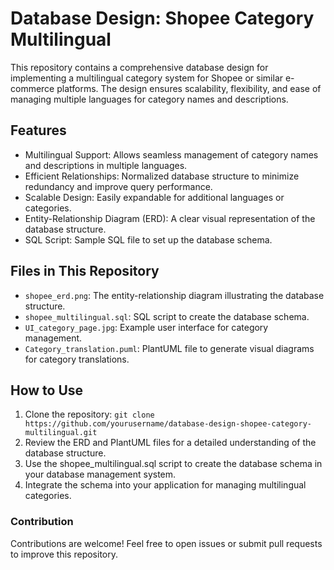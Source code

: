 # Database Design: Shopee Category Multilingual
This repository contains a comprehensive database design for implementing a multilingual category system for Shopee or similar e-commerce platforms. The design ensures scalability, flexibility, and ease of managing multiple languages for category names and descriptions.

## Features
- Multilingual Support: Allows seamless management of category names and descriptions in multiple languages.
- Efficient Relationships: Normalized database structure to minimize redundancy and improve query performance.
- Scalable Design: Easily expandable for additional languages or categories.
- Entity-Relationship Diagram (ERD): A clear visual representation of the database structure.
- SQL Script: Sample SQL file to set up the database schema.
## Files in This Repository
- ``shopee_erd.png``: The entity-relationship diagram illustrating the database structure.
- ``shopee_multilingual.sql``: SQL script to create the database schema.
- ``UI_category_page.jpg``: Example user interface for category management.
- ``Category_translation.puml``: PlantUML file to generate visual diagrams for category translations.
## How to Use
1. Clone the repository:
   ```git clone https://github.com/yourusername/database-design-shopee-category-multilingual.git```
3. Review the ERD and PlantUML files for a detailed understanding of the database structure.
4. Use the shopee_multilingual.sql script to create the database schema in your database management system.
5. Integrate the schema into your application for managing multilingual categories.
   
### Contribution
Contributions are welcome! Feel free to open issues or submit pull requests to improve this repository.
